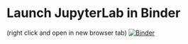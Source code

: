 # Launch JupyterLab in Binder 
(right click and open in new browser tab)
[![Binder](https://mybinder.org/badge_logo.svg)](https://mybinder.org/v2/gh/EastBayEv/SSDS-TAML/HEAD)
